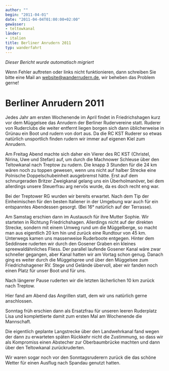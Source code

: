 ```yaml
---
author: ""
begin: "2011-04-01"
date: "2011-04-04T01:00:00+02:00"
gewässer:
- teltowkanal
länder:
- italien
title: Berliner Anrudern 2011
typ: wanderfahrt
---
```



*Dieser Bericht wurde automatisch migriert*

Wenn Fehler auftreten oder links nicht funktionieren, dann schreiben Sie bitte eine Mail an website@wanderrudern.de, wir beheben das Problem gerne!



# Berliner Anrudern 2011


Jedes Jahr am ersten Wochenende im April findet in Friedrichshagen kurz vor dem Müggelsee das Anrudern der Berliner Rudervereine statt. Ruderer von Ruderclubs die weiter entfernt liegen borgen sich dann üblicherweise in Grünau ein Boot und rudern von dort aus. Da die RC KST Ruderer so etwas natürlich unsportlich finden rudern wir immer auf eigenen Kiel zum Anrudern.

Am Freitag Abend machte sich daher ein Vierer des RC KST (Christel, Nirina, Uwe und Stefan) auf, um durch die Machnower Schleuse über den Teltowkanal nach Treptow zu rudern. Die knapp 3 Stunden für die 24 km wären noch zu toppen gewesen, wenn uns nicht auf halber Strecke eine Polnische Doppelschubeinheit ausgebremst hätte. Erst auf dem schnurgeraden Britzer Zweigkanal gelang uns ein Überholmanöver, bei dem allerdings unsere Steuerfrau arg nervös wurde, da es doch recht eng war.

Bei der Treptower RG wurden wir bereits erwartet. Nach dem Tip der Einheimischen für den besten Italiener in der Umgebung war auch für ein entspanntes Abendessen gesorgt. (Bei 16° natürlich auf der Terrasse).

Am Samstag erschien dann im Austausch für ihre Mutter Sophie. Wir starteten in Richtung Friedrichshagen. Allerdings nicht auf der direkten Strecke, sondern mit einem Umweg rund um die Müggelberge, so macht man aus eigentlich 20 km hin und zurück eine Rundtour von 45 km. Unterwegs kamen uns massenweise Ruderboote entgegen. Hinter dem Seddinsee ruderten wir durch den Gosener Graben ein kleines spreewaldähnliches Fliess. Der parallel laufende Gosener Kanal wäre zwar schneller gegangen, aber Kanal hatten wir am Vortag schon genug. Danach ging es weiter durch die Müggelspree und über den Müggelsee zum Friedrichshagener RV. Stege und Gelände übervoll, aber wir fanden noch einen Platz für unser Boot und für uns.

Nach längerer Pause ruderten wir die letzten lächerlichen 10 km zurück nach Treptow.

Hier fand am Abend das Angrillen statt, dem wir uns natürlich gerne anschlossen.

Sonntag früh erschien dann als Ersatzfrau für unseren leeren Ruderplatz Lisa und komplettierte damit zum ersten Mal am Wochenende die Mannschaft.

Die eigentlich geplante Langstrecke über den Landwehrkanal fand wegen der dann zu erwarteten späten Rückkehr nicht die Zustimmung, so dass wir als Kompromiss einen Abstecher zur Oberbaumbrücke machten und dann über den Teltowkanal zurückruderten.

Wir waren sogar noch vor den Sonntagsruderern zurück die das schöne Wetter für einen Ausflug nach Spandau genutzt hatten.